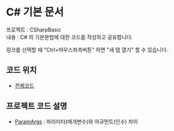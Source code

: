 # C# 기본 문서

프로젝트 : CSharpBasic \
내용 : C# 의 기본문법에 대한 코드를 작성하고 공유합니다.

링크를 선택할 때 "Ctrl+마우스좌측버튼" 하면 "새 탭 열기" 할 수 있습니다.

## 코드 위치

- [전체코드](https://github.com/KiSanGSofT/CSharpBasic/tree/master/Basic)

## 프로젝트 코드 설명

- [ParamArgs](https://github.com/KiSanGSofT/CSharpBasic/tree/master/Basic/ParamArgs)
  : 파라미터(매개변수)와 아규먼트(인수) 차이
